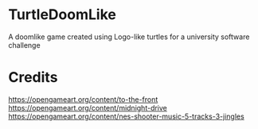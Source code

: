 # TurtleDoomLike
A doomlike game created using Logo-like turtles for a university software challenge

# Credits
https://opengameart.org/content/to-the-front
https://opengameart.org/content/midnight-drive
https://opengameart.org/content/nes-shooter-music-5-tracks-3-jingles